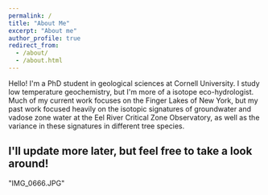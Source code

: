 ```yaml
---
permalink: /
title: "About Me"
excerpt: "About me"
author_profile: true
redirect_from: 
  - /about/
  - /about.html
---
```


Hello! I'm a PhD student in geological sciences at Cornell University. I study low temperature geochemistry, but I'm more of a isotope eco-hydrologist. Much of my current work focuses on the Finger Lakes of New York, but my past work focused heavily on the isotopic signatures of groundwater and vadose zone water at the Eel River Critical Zone Observatory, as well as the variance in these signatures in different tree species. 

I'll update more later, but feel free to take a look around!
------

"IMG_0666.JPG"